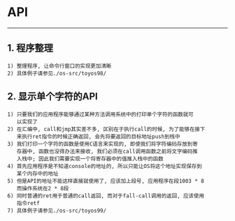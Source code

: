 # **API** #
***


## **1. 程序整理** ##
    1) 整理程序, 让命令行窗口的实现更加清晰
    2) 具体例子请参见./os-src/toyos98/


## **2. 显示单个字符的API** ##
    1) 只要我们的应用程序能够通过某种方法调用系统中的打印单个字符的函数就可
       以实现了
    2) 在汇编中, call和jmp其实差不多, 区别在于执行call的时候, 为了能够在接下
       来执行ret指令的时候正确返回, 会先将要返回的目标地址push到栈中
    3) 我们打印一个字符的函数是使用C语言来实现的, 即使我们将字符编码存放到寄
       存器中, 函数也没得办法来接收, 我们必须在call调用函数之前将文字编码推
       入栈中; 因此我们需要实现一个将寄存器中的值推入栈中的函数
    4) 首先应用程序是不知道console的地址的, 所以只能让OS将这个地址实现保存到
       某个内存中的地址
    5) 但是API的地址不能这样直接就使用了, 应该加上段号, 应用程序在段1003 * 8
       而操作系统在2 * 8段
    6) 同时普通的ret用于普通的call返回, 而对于fall-call调用的返回, 应该使用
       指令retf
    7) 具体例子请参见./os-src/toyos99/
